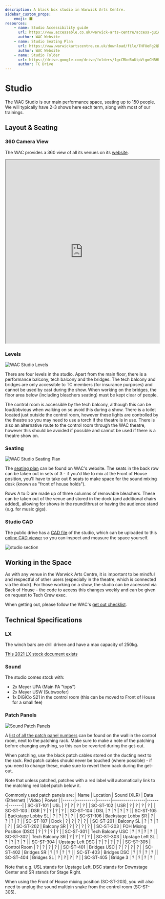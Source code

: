 ```yaml
---
description: A black box studio in Warwick Arts Centre.
sidebar_custom_props:
    emoji: ⬛
resources:
    - name: Studio Accessibility guide
      url: https://www.accessable.co.uk/warwick-arts-centre/access-guides/warwick-arts-centre-studios-event-spaces
      author: WAC Website
    - name: Studio Seating Plan
      url: https://www.warwickartscentre.co.uk/download/file/THFUeFg2QkJSQUVseW41UDJpU3dBdz09/
      author: WAC Website
    - name: Studio Folder
      url: https://drive.google.com/drive/folders/1gcCRbd6uUtpVtgoCHBHFJXWyetCUaGOL?usp=drive_link
      author: TC Drive
---
```

# Studio
The WAC Studio is our main performance space, seating up to 150 people. We will typically have 2-3 shows here each term,
along with most of our trainings.

## Layout & Seating

### 360 Camera View

The WAC provides a 360 view of all its venues on its
[website](https://www.warwickartscentre.co.uk/our-venues/studio/).

<iframe src="https://my.matterport.com/show/?m=gyBcoRB4m7u&play=1&qs=1&hl=0&brand=0&sr=-.54,-1.47&ss=411" width="100%" height="600" >
</iframe>

### Levels
![WAC Studio Levels](studio-levels.jpg)

There are four levels in the studio. Apart from the main floor, there is a performance balcony, tech balcony and the
bridges. The tech balcony and bridges are only accessible to TC members (for insurance purposes) and cannot be used by
cast during the show. When working on the bridges, the floor area below (including bleachers seating) must be kept clear
of people.

The control room is accessible by the tech balcony, although this can be loud/obvious when walking on so avoid this
during a show. There is a toilet located just outside the control room, however these lights are controlled by the
theatre so you may need to use a torch if the theatre is in use. There is also an alternative route to the control room
through the WAC theatre, however this should be avoided if possible and cannot be used if there is a theatre show on.

### Seating
![WAC Studio Seating Plan](seating_plan.jpg)

The [seating plan](https://www.warwickartscentre.co.uk/download/file/THFUeFg2QkJSQUVseW41UDJpU3dBdz09/) can be found on 
WAC's website. The seats in the back row can be taken out in sets of 3 - if you'd like to mix at the Front of House
position, you'll have to take out 6 seats to make space for the sound mixing desk (known as "front of house holds").

Rows A to D are made up of three columns of removable bleachers. These can be taken out of the venue and stored in the
dock (and additional chairs added), allowing for shows in the round/thrust or having the audience stand
(e.g. for music gigs).

### Studio CAD

The public drive has a [CAD file](https://drive.google.com/file/d/14TwSrr7mwapPVbPDDN8Pqs9k-5upM8-4/view?usp=drive_link) of the studio, which can be uploaded to this [online CAD viewer](https://viewer.autodesk.com/) so you can
inspect and measure the space yourself.

![studio section](studio-section.jpg)

## Working in the Space

As with any venue in the Warwick Arts Centre, it is important to be mindful and respectful of other users (especially
in the theatre, which is connected via the dock). For those working on a show, the studio can be accessed via
Back of House - the code to access this changes weekly and can be given on request to Tech Crew exec.

When getting out, please follow the WAC's
[get out checklist](https://drive.google.com/file/d/1a4Ue4wrthyAD1Y5ajFlXJ34QVE7Oq-Y1/view?usp=drive_link).

## Technical Specifications
### LX

The winch bars are drill driven and have a max capacity of 250kg.

[This 2021 LX stock document exists](https://drive.google.com/file/d/1zh8nrRK3MGil0iAW4h7d5ww5Ej035QpS/view?usp=drive_link)

### Sound

The studio comes stock with:

- 2x Meyer UPA (Main PA "tops")
- 2x Meyer USW (Subwoofer)
- 1x DiGiCo S21 in the control room (this can be moved to Front of House for a small fee)

### Patch Panels
![Sound Patch Panels](sound-patch-panels.jpg)

A [list of all the patch panel numbers](https://drive.google.com/file/d/11x5CvrBdcfXjkRJ9nkfqovJU4wu2ljn0/view?usp=sharing)
can be found on the wall in the control room, next to the patching rack. Make sure to make a note of the patching before
changing anything, so this can be reverted during the get-out.

When patching, use the black patch cables stored on the ducting next to the rack. Red patch cables should never be
touched (where possible) - if you need to change these, make sure to revert them back during the get-out.

Note that unless patched, patches with a red label will automatically link to the matching red label patch below it. 

Commonly used patch panels are:
| Name | Location | Sound (XLR) | Data (Ethernet) | Video | Power |
|------|----------|-------|-----------------|-------|-------|
| SC-ST-101 | USL | ? | ? | ? | ? |
| SC-ST-102 | USR | ? | ? | ? | ? |
| SC-ST-103 | DSR | ? | ? | ? | ? |
| SC-ST-104 | DSL | ? | ? | ? | ? |
| SC-ST-105 | Backstage Lobby SL | ? | ? | ? | ? |
| SC-ST-106 | Backstage Lobby SR | ? | ? | ? | ? |
| SC-ST-107 | Dock | ? | ? | ? | ? |
| SC-ST-201 | Balcony SL | ? | ? | ? | ? |
| SC-ST-202 | Balcony SR | ? | ? | ? | ? |
| SC-ST-203 | FOH Mixing Position (DSC) | ? | ? | ? | ? |
| SC-ST-301 | Tech Balcony USC | ? | ? | ? | ? |
| SC-ST-302 | Tech Balcony SR  | ? | ? | ? | ? |
| SC-ST-303 | Upstage Left SL | ? | ? | ? | ? |
| SC-ST-304 | Upstage Left DSC | ? | ? | ? | ? |
| SC-ST-305 | Control Room | ? | ? | ? | ? |
| SC-ST-401 | Bridges USC | ? | ? | ? | ? |
| SC-ST-402 | Bridges SR | ? | ? | ? | ? |
| SC-ST-403 | Bridges DSC | ? | ? | ? | ? |
| SC-ST-404 | Bridges SL | ? | ? | ? | ? |
| SC-ST-405 | Bridge 3 | ? | ? | ? | ? |

Note that e.g. USL stands for Upstage Left, DSC stands for Downstage Center and SR stands for Stage Right.

When using the Front of House mixing position (SC-ST-203), you will also need to unplug the sound multipin snake from
the control room (SC-ST-305).

